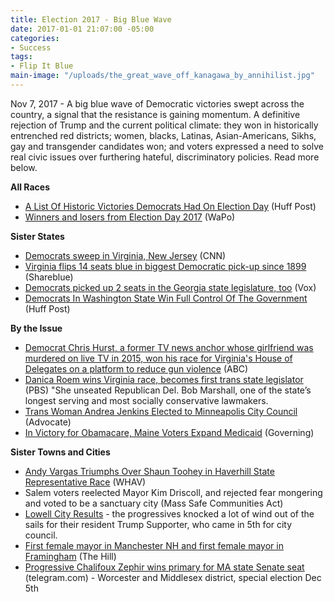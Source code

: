```yaml
---
title: Election 2017 - Big Blue Wave
date: 2017-01-01 21:07:00 -05:00
categories:
- Success
tags:
- Flip It Blue
main-image: "/uploads/the_great_wave_off_kanagawa_by_annihilist.jpg"
---
```


Nov 7, 2017 - A big blue wave of Democratic victories swept across the country, a signal that the resistance is gaining momentum. A definitive rejection of Trump and the current political climate: they won in historically entrenched red districts; women, blacks, Latinas, Asian-Americans, Sikhs, gay and transgender candidates won; and voters expressed a need to solve real civic issues over furthering hateful, discriminatory policies. Read more below. 

**All Races**
* [A List Of Historic Victories Democrats Had On Election Day](https://www.huffingtonpost.com/entry/democratic-victories-firsts-election-day_us_5a026c51e4b092053058cf38) (Huff Post)
* [Winners and losers from Election Day 2017](https://www.washingtonpost.com/news/the-fix/wp/2017/11/07/winners-and-losers-from-election-day-2017/?utm_term=.056c836327ba) (WaPo)

**Sister States**
* [Democrats sweep in Virginia, New Jersey](http://www.cnn.com/2017/11/07/politics/2017-us-election-highlights/index.html) (CNN)
* [Virginia flips 14 seats blue in biggest Democratic pick-up since 1899](https://shareblue.com/virginia-flips-14-seats-blue-in-biggest-democratic-pick-up-since-1899/) (Shareblue)
* [Democrats picked up 2 seats in the Georgia state legislature, too](https://www.vox.com/2017/11/7/16622128/georgia-election-results-state-senate) (Vox)
* [Democrats In Washington State Win Full Control Of The Government](https://www.huffingtonpost.com/entry/washington-state-senate-special-election_us_5a00a45be4b0baea2633bfae) (Huff Post)

**By the Issue**
* [Democrat Chris Hurst, a former TV news anchor whose girlfriend was murdered on live TV in 2015, won his race for Virginia's House of Delegates on a platform to reduce gun violence](http://wjla.com/news/political/former-tv-anchor-chris-hurst-fianc-of-journalist-killed-on-air-wins-seat-in-va-house) (ABC)
* [Danica Roem wins Virginia race, becomes first trans state legislator ](https://www.pbs.org/newshour/politics/danica-roem-wins-virginia-race-becomes-first-trans-state-legislator)(PBS) "She unseated Republican Del. Bob Marshall, one of the state’s longest serving and most socially conservative lawmakers.
* [Trans Woman Andrea Jenkins Elected to Minneapolis City Council](https://www.advocate.com/politics/2017/11/07/trans-woman-andrea-jenkins-elected-minneapolis-city-council) (Advocate)
* [In Victory for Obamacare, Maine Voters Expand Medicaid](http://www.governing.com/topics/health-human-services/gov-election-2017-maine-medicaid-obamacare-health.html) (Governing)

**Sister Towns and Cities**
* [Andy Vargas Triumphs Over Shaun Toohey in Haverhill State Representative Race](http://www.whav.net/cms/andy-vargas-triumphs-over-shaun-toohey-in-haverhill-state-representative-race/) (WHAV)
* Salem voters reelected Mayor Kim Driscoll, and rejected fear mongering and voted to be a sanctuary city (Mass Safe Communities Act)
* [Lowell City Results](http://richardhowe.com/2017/11/07/2017-lowell-city-election-results/) - the progressives knocked a lot of wind out of the sails for their resident Trump Supporter, who came in 5th for city council.
* [First female mayor in Manchester NH and first female mayor in Framingham](http://thehill.com/homenews/campaign/359273-dem-ousts-incumbent-republican-in-manchester-mayoral-race) (The Hill)
* [Progressive Chalifoux Zephir wins primary for MA state Senate seat](http://www.telegram.com/news/20171107/chalifoux-zephir-wins-primary-for-state-senate)
 (telegram.com) - Worcester and Middlesex district, special election Dec 5th
